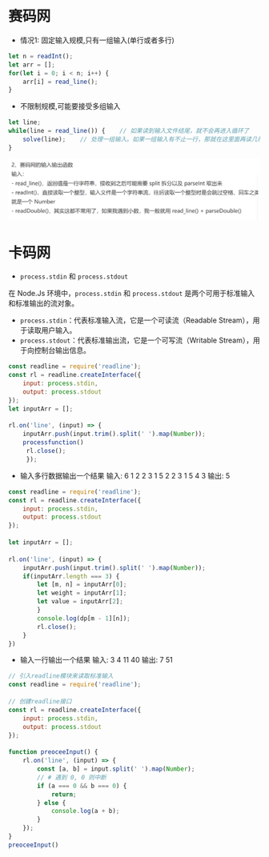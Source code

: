 # 赛码网
- 情况1: 固定输入规模,只有一组输入(单行或者多行)
```js
let n = readInt();
let arr = [];
for(let i = 0; i < n; i++) {
    arr[i] = read_line();
}
```
- 不限制规模,可能要接受多组输入
```js
let line;
while(line = read_line()) {    // 如果读到输入文件结尾，就不会再进入循环了
    solve(line);    // 处理一组输入。如果一组输入有不止一行，那就在这里面再读几行。
}
```

![](photo&pdf/Pasted%20image%2020231210132031.png)
# 卡码网 
- `process.stdin` 和 `process.stdout`

在 Node.Js 环境中，`process.stdin` 和 `process.stdout` 是两个可用于标准输入和标准输出的流对象。
- `process.stdin`：代表标准输入流，它是一个可读流（Readable Stream），用于读取用户输入。
- `process.stdout`：代表标准输出流，它是一个可写流（Writable Stream），用于向控制台输出信息。

```js
const readline = require('readline');   
const rl = readline.createInterface({  
    input: process.stdin,
    output: process.stdout
});
let inputArr = [];

rl.on('line', (input) => {
    inputArr.push(input.trim().split(' ').map(Number));
    processfunction() 
	 rl.close();
	 });
```

- 输入多行数据输出一个结果
输入:
6 1
2 2 3 1 5 2
2 3 1 5 4 3
输出:
5
```js
const readline = require('readline');   
const rl = readline.createInterface({  
    input: process.stdin,
    output: process.stdout
});

let inputArr = [];

rl.on('line', (input) => {
    inputArr.push(input.trim().split(' ').map(Number)); 
    if(inputArr.length === 3) {
        let [m, n] = inputArr[0];
        let weight = inputArr[1];
        let value = inputArr[2];
        }
        console.log(dp[m - 1][n]);
        rl.close();
    }
})
```

- 输入一行输出一个结果
输入:
3 4
11 40
输出:
7
51

```js
// 引入readline模块来读取标准输入
const readline = require('readline');

// 创建readline接口
const rl = readline.createInterface({
    input: process.stdin,
    output: process.stdout
});

function preoceeInput() {
    rl.on('line', (input) => {
        const [a, b] = input.split(' ').map(Number);
        // # 遇到 0, 0 则中断
        if (a === 0 && b === 0) {
            return;
        } else {
            console.log(a + b);
        }
    });
}
preoceeInput()
```